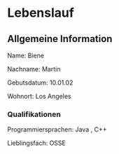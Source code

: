 # Lebenslauf
## Allgemeine Information
Name: Biene
>
Nachname: Martin
>
Gebutsdatum: 10.01.02
>
Wohnort: Los Angeles
### Qualifikationen
Programmiersprachen: Java , C++
>
Lieblingsfach: OSSE 
